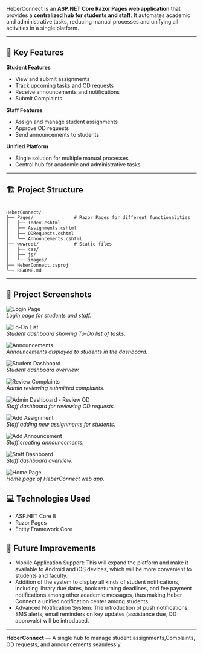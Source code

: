 

HeberConnect is an **ASP.NET Core Razor Pages web application** that provides a **centralized hub for students and staff**. It automates academic and administrative tasks, reducing manual processes and unifying all activities in a single platform.

---

## 🌟 Key Features

**Student Features**
- View and submit assignments
- Track upcoming tasks and OD requests
- Receive announcements and notifications
- Submit Complaints

**Staff Features**
- Assign and manage student assignments
- Approve OD requests
- Send announcements to students

**Unified Platform**
- Single solution for multiple manual processes
- Central hub for academic and administrative tasks

---

## 🏗️ Project Structure

```

HeberConnect/
├── Pages/               # Razor Pages for different functionalities
│   ├── Index.cshtml
│   ├── Assignments.cshtml
│   ├── ODRequests.cshtml
│   └── Announcements.cshtml
├── wwwroot/             # Static files
│   ├── css/
│   ├── js/
│   └── images/
├── HeberConnect.csproj
└── README.md

````

---

## 📸 Project Screenshots

![Login Page](wwwroot/images/login.png)  
*Login page for students and staff.*

![To-Do List](wwwroot/images/todo.png)  
*Student dashboard showing To-Do list of tasks.*

![Announcements](wwwroot/images/ann.png)  
*Announcements displayed to students in the dashboard.*

![Student Dashboard](wwwroot/images/stu.png)  
*Student dashboard overview.*

![Review Complaints](wwwroot/images/rv-cmpl.png)  
*Admin reviewing submitted complaints.*

![Admin Dashboard - Review OD](wwwroot/images/rev-od.png)  
*Staff dashboard for reviewing OD requests.*

![Add Assignment](wwwroot/images/add-asgn.png)  
*Staff adding new assignments for students.*

![Add Announcement](wwwroot/images/add-ann.png)  
*Staff creating announcements.*

![Staff Dashboard](wwwroot/images/stf.png)  
*Staff dashboard overview.*

![Home Page](wwwroot/images/home.png)  
*Home page of HeberConnect web app.*


## 💻 Technologies Used

* ASP.NET Core 8
* Razor Pages
* Entity Framework Core 
## 📌 Future Improvements
-	Mobile Application Support: This will expand the platform and make it available to Android and iOS devices, which will be more convenient to students and faculty.
-	Addition of the system to display all kinds of student notifications, including library due dates, book returning deadlines, and fee payment notifications among other academic messages, thus making Heber Connect a unified notification center among students.
-	Advanced Notification System: The introduction of push notifications, SMS alerts, email reminders on key updates (assistance due, OD approvals) will be introduced.






---

**HeberConnect** — A single hub to manage student assignments,Complaints, OD requests, and announcements seamlessly.
